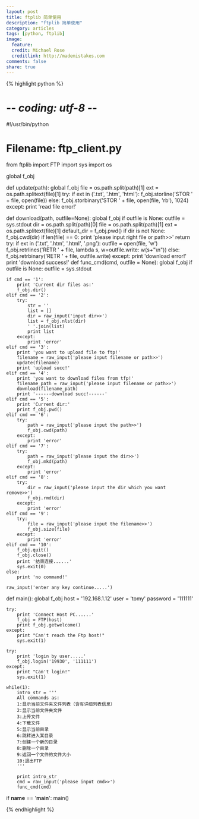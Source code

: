 ```yaml
---
layout: post
title: ftplib 简单使用
description: "ftplib 简单使用"
category: articles
tags: [python, ftplib]
image:
  feature:
  credit: Michael Rose
  creditlink: http://mademistakes.com
comments: false
share: true
---
```


{% highlight python %}

# -*- coding: utf-8 -*-
#!/usr/bin/python
# Filename: ftp_client.py

from ftplib import FTP
import sys
import os

global f_obj

def update(path):
    global f_obj
    file = os.path.split(path)[1]
    ext = os.path.splitext(file)[1]
    try:
        if ext in ('.txt', '.htm', 'html'):
            f_obj.storline('STOR ' + file, open(file))
        else:
            f_obj.storbinary('STOR ' + file, open(file, 'rb'), 1024)
    except:
        print 'read file error!'

def download(path, outfile=None):
    global f_obj
    if outfile is None:
        outfile = sys.stdout
    dir = os.path.split(path)[0]
    file = os.path.split(path)[1]
    ext = os.path.splitext(file)[1]
    default_dir = f_obj.pwd()
    if dir is not None:
        f_obj.cwd(dir)
    if len(file) == 0:
        print 'please input right file or path>>'
        return
    try:
        if ext in ('.txt', '.htm', '.html', '.png'):
            outfile = open(file, 'w')
            f_obj.retrlines('RETR ' + file, lambda s, w=outfile.write: w(s+"\n"))
        else:
            f_obj.retrbinary('RETR ' + file, outfile.write)
    except:
        print 'download error!'
    print 'download success!'
def func_cmd(cmd, outfile = None):
    global f_obj
    if outfile is None:
        outfile = sys.stdout

    if cmd == '1':
        print 'Current dir files as:'
        f_obj.dir()
    elif cmd == '2':
        try:
            str = ''
            list = []
            dir = raw_input('input dir>>')
            list = f_obj.nlst(dir)
            ' '.join(list)
            print list   
        except:
            print 'error'
    elif cmd == '3':
        print 'you want to upload file to ftp!'
        filename = raw_input('please input filename or path>>')
        update(filename)
        print 'upload succ!'
    elif cmd == '4':
        print 'you want to download files from tfp!'
        filename_path = raw_input('please input filename or path>>')
        download(filename_path)
        print '------download succ!------'
    elif cmd == '5':
        print 'Current dir:'
        print f_obj.pwd()
    elif cmd == '6':
        try:
            path = raw_input('please input the path>>')
            f_obj.cwd(path)
        except:
            print 'error'
    elif cmd == '7':
        try:
            path = raw_input('please input the dir>>')
            f_obj.mkd(path)
        except:
            print 'error'
    elif cmd == '8':
        try:
            dir = raw_input('please input the dir which you want remove>>')
            f_obj.rmd(dir)
        except:
            print 'error'
    elif cmd == '9':
        try:
            file = raw_input('please input the filename>>')
            f_obj.size(file)
        except:
            print 'error'
    elif cmd == '10':
        f_obj.quit()
        f_obj.close()
        print '结束连接......'
        sys.exit(0)
    else:
        print 'no command!'

    raw_input('enter any key continue.....')


def main():
    global f_obj
    host = '192.168.1.12'
    user = 'tomy'
    password = '111111'

    try:
        print 'Connect Host PC......'
        f_obj = FTP(host)
        print f_obj.getwelcome()
    except:
        print "Can't reach the Ftp host!"
        sys.exit(1)   

    try:
        print 'login by user.....'
        f_obj.login('19930', '111111')
    except:
        print "Can't login!"
        sys.exit(1)

    while(1):
        intro_str = '''
        All commands as:
        1:显示当前文件夹文件列表（含有详细列表信息）
        2:显示当前文件夹文件
        3:上传文件
        4:下载文件
        5:显示当前目录
        6:跳转进入某目录
        7:创建一个新的目录
        8:删除一个目录
        9:返回一个文件的文件大小
        10:退出FTP
        '''

        print intro_str
        cmd = raw_input('please input cmd>>')
        func_cmd(cmd)

if __name__ == '__main__':
    main()

{% endhighlight %}
